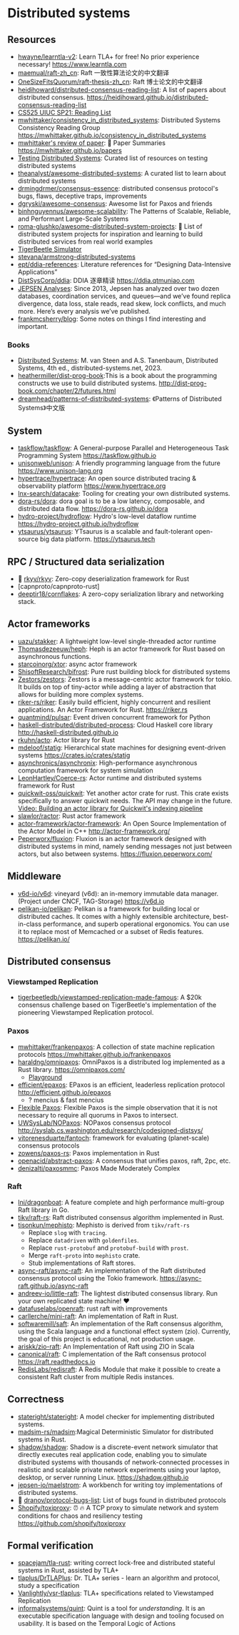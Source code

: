 # Distributed systems

## Resources

- [hwayne/learntla-v2](https://github.com/hwayne/learntla-v2): Learn TLA+ for free! No prior experience necessary! <https://www.learntla.com>
- [maemual/raft-zh_cn](https://github.com/maemual/raft-zh_cn): Raft 一致性算法论文的中文翻译
- [OneSizeFitsQuorum/raft-thesis-zh_cn](https://github.com/OneSizeFitsQuorum/raft-thesis-zh_cn): Raft 博士论文的中文翻译
- [heidihoward/distributed-consensus-reading-list](https://github.com/heidihoward/distributed-consensus-reading-list): A list of papers about distributed consensus. <https://heidihoward.github.io/distributed-consensus-reading-list>
- [CS525 UIUC SP21: Reading List](https://docs.google.com/document/d/1gWQ_Uk60zIH6PvP1P4NYzz4TvrKWGCnltySBxwkradM/)
- [mwhittaker/consistency_in_distributed_systems](https://github.com/mwhittaker/consistency_in_distributed_systems): Distributed Systems Consistency Reading Group <https://mwhittaker.github.io/consistency_in_distributed_systems>
- [mwhittaker's review of paper](https://mwhittaker.github.io/papers/): 📄 Paper Summaries <https://mwhittaker.github.io/papers>
- [Testing Distributed Systems](https://asatarin.github.io/testing-distributed-systems/): Curated list of resources on testing distributed systems
- [theanalyst/awesome-distributed-systems](https://github.com/theanalyst/awesome-distributed-systems): A curated list to learn about distributed systems
- [drmingdrmer/consensus-essence](https://github.com/drmingdrmer/consensus-essence): distributed consensus protocol's bugs, flaws, deceptive traps, improvements
- [dgryski/awesome-consensus](https://github.com/dgryski/awesome-consensus): Awesome list for Paxos and friends
- [binhnguyennus/awesome-scalability](https://github.com/binhnguyennus/awesome-scalability): The Patterns of Scalable, Reliable, and Performant Large-Scale Systems
- [roma-glushko/awesome-distributed-system-projects](https://github.com/roma-glushko/awesome-distributed-system-projects): 🚀 List of distributed system projects for inspiration and learning to build distributed services from real world examples
- [TigerBeetle Simulator](https://sim.tigerbeetle.com/)
- [stevana/armstrong-distributed-systems](https://github.com/stevana/armstrong-distributed-systems)
- [ept/ddia-references](https://github.com/ept/ddia-references): Literature references for “Designing Data-Intensive Applications”
- [DistSysCorp/ddia](https://github.com/DistSysCorp/ddia): DDIA 逐章精读 <https://ddia.qtmuniao.com>
- [JEPSEN Analyses](https://jepsen.io/analyses): Since 2013, Jepsen has analyzed over two dozen databases, coordination services, and queues—and we’ve found replica divergence, data loss, stale reads, read skew, lock conflicts, and much more. Here’s every analysis we’ve published.
- [frankmcsherry/blog](https://github.com/frankmcsherry/blog): Some notes on things I find interesting and important.

### Books

- [Distributed Systems](https://www.distributed-systems.net/): M. van Steen and A.S. Tanenbaum, Distributed Systems, 4th ed., distributed-systems.net, 2023.
- [heathermiller/dist-prog-book](https://github.com/heathermiller/dist-prog-book):This is a book about the programming constructs we use to build distributed systems. <http://dist-prog-book.com/chapter/2/futures.html>
- [dreamhead/patterns-of-distributed-systems](https://github.com/dreamhead/patterns-of-distributed-systems): 《Patterns of Distributed Systems》中文版

## System

- [taskflow/taskflow](https://github.com/taskflow/taskflow): A General-purpose Parallel and Heterogeneous Task Programming System <https://taskflow.github.io>
- [unisonweb/unison](https://github.com/unisonweb/unison): A friendly programming language from the future <https://www.unison-lang.org>
- [hypertrace/hypertrace](https://github.com/hypertrace/hypertrace): An open source distributed tracing & observability platform <https://www.hypertrace.org>
- [lnx-search/datacake](https://github.com/lnx-search/datacake): Tooling for creating your own distributed systems.
- [dora-rs/dora](https://github.com/dora-rs/dora): dora goal is to be a low latency, composable, and distributed data flow. <https://dora-rs.github.io/dora>
- [hydro-project/hydroflow](https://github.com/hydro-project/hydroflow): Hydro's low-level dataflow runtime <https://hydro-project.github.io/hydroflow>
- [ytsaurus/ytsaurus](https://github.com/ytsaurus/ytsaurus): YTsaurus is a scalable and fault-tolerant open-source big data platform. <https://ytsaurus.tech>

## RPC / Structured data serialization

- 🌟 [rkyv/rkyv](https://github.com/rkyv/rkyv): Zero-copy deserialization framework for Rust
- [capnproto/capnproto-rust]
- [deeptir18/cornflakes](https://github.com/deeptir18/cornflakes): A zero-copy serialization library and networking stack.

## Actor frameworks

- [uazu/stakker](https://github.com/uazu/stakker): A lightweight low-level single-threaded actor runtime
- [Thomasdezeeuw/heph](https://github.com/Thomasdezeeuw/heph): Heph is an actor framework for Rust based on asynchronous functions.
- [starcoinorg/xtor](https://github.com/starcoinorg/xtor): async actor framework
- [ShisoftResearch/bifrost](https://github.com/ShisoftResearch/bifrost): Pure rust building block for distributed systems
- [Zestors/zestors](https://github.com/Zestors/zestors): Zestors is a message-centric actor framework for tokio. It builds on top of tiny-actor while adding a layer of abstraction that allows for building more complex systems.
- [riker-rs/riker](https://github.com/riker-rs/riker/): Easily build efficient, highly concurrent and resilient applications. An Actor Framework for Rust. <https://riker.rs>
- [quantmind/pulsar](https://github.com/quantmind/pulsar): Event driven concurrent framework for Python
- [haskell-distributed/distributed-process](https://github.com/haskell-distributed/distributed-process): Cloud Haskell core library <http://haskell-distributed.github.io>
- [rkuhn/acto](https://github.com/rkuhn/acto): Actor library for Rust
- [mdeloof/statig](https://github.com/mdeloof/statig): Hierarchical state machines for designing event-driven systems <https://crates.io/crates/statig>
- [asynchronics/asynchronix](https://github.com/asynchronics/asynchronix): High-performance asynchronous computation framework for system simulation
- [LeonHartley/Coerce-rs](https://github.com/LeonHartley/Coerce-rs): Actor runtime and distributed systems framework for Rust
- [quickwit-oss/quickwit](https://github.com/quickwit-oss/quickwit/tree/main/quickwit/quickwit-actors): Yet another actor crate for rust. This crate exists specifically to answer quickwit needs. The API may change in the future. [Video: Building an actor library for Quickwit's indexing pipeline](https://fosdem.org/2023/schedule/event/building_an_actor_library_for_quickwits_indexing_pipeline/)
- [slawlor/ractor](https://github.com/slawlor/ractor): Rust actor framework
- [actor-framework/actor-framework](https://github.com/actor-framework/actor-framework): An Open Source Implementation of the Actor Model in C++ <http://actor-framework.org/>
- [Peperworx/fluxion](https://github.com/Peperworx/fluxion): Fluxion is an actor framework designed with distributed systems in mind, namely sending messages not just between actors, but also between systems. <https://fluxion.peperworx.com/>

## Middleware

- [v6d-io/v6d](https://github.com/v6d-io/v6d): vineyard (v6d): an in-memory immutable data manager. (Project under CNCF, TAG-Storage) <https://v6d.io>
- [pelikan-io/pelikan](https://github.com/pelikan-io/pelikan): Pelikan is a framework for building local or distributed caches. It comes with a highly extensible architecture, best-in-class performance, and superb operational ergonomics. You can use it to replace most of Memcached or a subset of Redis features. <https://pelikan.io/>

## Distributed consensus

### Viewstamped Replication

- [tigerbeetledb/viewstamped-replication-made-famous](https://github.com/tigerbeetledb/viewstamped-replication-made-famous): A $20k consensus challenge based on TigerBeetle's implementation of the pioneering Viewstamped Replication protocol.

### Paxos

- [mwhittaker/frankenpaxos](https://github.com/mwhittaker/frankenpaxos): A collection of state machine replication protocols <https://mwhittaker.github.io/frankenpaxos>
- [haraldng/omnipaxos](https://github.com/haraldng/omnipaxos): OmniPaxos is a distributed log implemented as a Rust library. <https://omnipaxos.com/>
  - [Playground](https://omnipaxos.com/docs/playground/playground/)
- [efficient/epaxos](https://github.com/efficient/epaxos): EPaxos is an efficient, leaderless replication protocol <http://efficient.github.io/epaxos>
  - ? mencius & fast mencius
- [Flexible Paxos](https://fpaxos.github.io/): Flexible Paxos is the simple observation that it is not necessary to require all quorums in Paxos to intersect.
- [UWSysLab/NOPaxos](https://github.com/UWSysLab/NOPaxos): NOPaxos consensus protocol <http://syslab.cs.washington.edu/research/codesigned-distsys/>
- [vitorenesduarte/fantoch](https://github.com/vitorenesduarte/fantoch): framework for evaluating (planet-scale) consensus protocols
- [zowens/paxos-rs](https://github.com/zowens/paxos-rs): Paxos implementation in Rust
- [openacid/abstract-paxos](https://github.com/openacid/abstract-paxos): A consensus that unifies paxos, raft, 2pc, etc.
- [denizalti/paxosmmc](https://github.com/denizalti/paxosmmc): Paxos Made Moderately Complex

### Raft

- [lni/dragonboat](https://github.com/lni/dragonboat): A feature complete and high performance multi-group Raft library in Go.
- [tikv/raft-rs](https://github.com/tikv/raft-rs): Raft distributed consensus algorithm implemented in Rust.
- [tisonkun/mephisto](https://github.com/tisonkun/mephisto): Mephisto is derived from `tikv/raft-rs`
  - Replace `slog` with `tracing`.
  - Replace `datadriven` with `goldenfiles`.
  - Replace `rust-protobuf` and `protobuf-build` with `prost`.
  - Merge `raft-proto` into `mephisto` crate.
  - Stub implementations of Raft stores.
- [async-raft/async-raft](https://github.com/async-raft/async-raft): An implementation of the Raft distributed consensus protocol using the Tokio framework. <https://async-raft.github.io/async-raft>
- [andreev-io/little-raft](https://github.com/andreev-io/little-raft): The lightest distributed consensus library. Run your own replicated state machine! ❤️
- [datafuselabs/openraft](https://github.com/datafuselabs/openraft): rust raft with improvements
- [carllerche/mini-raft](https://github.com/carllerche/mini-raft): An implementation of Raft in Rust.
- [softwaremill/saft](https://github.com/softwaremill/saft): An implementation of the Raft consensus algorithm, using the Scala language and a functional effect system (zio). Currently, the goal of this project is educational, not production usage.
- [ariskk/zio-raft](https://github.com/ariskk/zio-raft): An Implementation of Raft using ZIO in Scala
- [canonical/raft](https://github.com/canonical/raft): C implementation of the Raft consensus protocol <https://raft.readthedocs.io>
- [RedisLabs/redisraft](https://github.com/RedisLabs/redisraft): A Redis Module that make it possible to create a consistent Raft cluster from multiple Redis instances.

## Correctness

- [stateright/stateright](https://github.com/stateright/stateright): A model checker for implementing distributed systems.
- [madsim-rs/madsim](https://github.com/madsim-rs/madsim):Magical Deterministic Simulator for distributed systems in Rust.
- [shadow/shadow](https://github.com/shadow/shadow): Shadow is a discrete-event network simulator that directly executes real application code, enabling you to simulate distributed systems with thousands of network-connected processes in realistic and scalable private network experiments using your laptop, desktop, or server running Linux. <https://shadow.github.io>
- [jepsen-io/maelstrom](https://github.com/jepsen-io/maelstrom): A workbench for writing toy implementations of distributed systems.
- 🌟 [dranov/protocol-bugs-list](https://github.com/dranov/protocol-bugs-list): List of bugs found in distributed protocols
- [Shopify/toxiproxy](https://github.com/Shopify/toxiproxy): ⏰ 🔥 A TCP proxy to simulate network and system conditions for chaos and resiliency testing <https://github.com/shopify/toxiproxy>

## Formal verification

- [spacejam/tla-rust](https://github.com/spacejam/tla-rust): writing correct lock-free and distributed stateful systems in Rust, assisted by TLA+
- [tlaplus/DrTLAPlus](https://github.com/tlaplus/DrTLAPlus): Dr. TLA+ series - learn an algorithm and protocol, study a specification
- [Vanlightly/vsr-tlaplus](https://github.com/Vanlightly/vsr-tlaplus): TLA+ specifications related to Viewstamped Replication
- [informalsystems/quint](https://github.com/informalsystems/quint): Quint is a tool for _understanding_. It is an executable specification language with design and tooling focused on usability. It is based on the Temporal Logic of Actions
